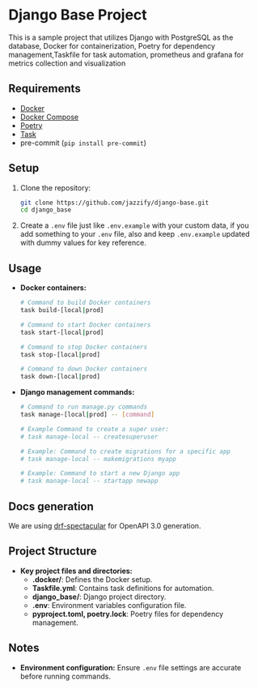# Django Base Project

This is a sample project that utilizes Django with PostgreSQL as the database,
Docker for containerization, Poetry for dependency management,Taskfile for task automation,
prometheus and grafana for metrics collection and visualization

## Requirements

- [Docker](https://www.docker.com/)
- [Docker Compose](https://docs.docker.com/compose/)
- [Poetry](https://python-poetry.org/)
- [Task](https://taskfile.dev/)
- pre-commit (`pip install pre-commit`)

## Setup

1. Clone the repository:
    ```sh
    git clone https://github.com/jazzify/django-base.git
    cd django_base
    ```

2. Create a `.env` file just like `.env.example` with your custom data, if you add something to your `.env` file, also and keep `.env.example` updated with dummy values for key reference.

## Usage

- **Docker containers:**
    ```bash
    # Command to build Docker containers
    task build-[local|prod]
    ```
    ```bash
    # Command to start Docker containers
    task start-[local|prod]
    ```
    ```bash
    # Command to stop Docker containers
    task stop-[local|prod]
    ```
    ```bash
    # Command to down Docker containers
    task down-[local|prod]
    ```

 - **Django management commands:**
    ```bash
    # Command to run manage.py commands
    task manage-[local|prod] -- [command]

    # Example Command to create a super user:
    # task manage-local -- createsuperuser

    # Example: Command to create migrations for a specific app
    # task manage-local -- makemigrations myapp

    # Example: Command to start a new Django app
    # task manage-local -- startapp newapp
    ```

<!-- - **Testing and development:**
    ```bash
    # Command to run tests
    task test-[local|prod]
    ```
    ```bash
    # Command to access the Django shell
    task shell-[local|prod]
    ``` -->

## Docs generation
We are using [drf-spectacular](https://drf-spectacular.readthedocs.io/en/latest/index.html) for OpenAPI 3.0 generation.

## Project Structure

- **Key project files and directories:**
  - **.docker/**: Defines the Docker setup.
  - **Taskfile.yml**: Contains task definitions for automation.
  - **django_base/**: Django project directory.
  - **.env**: Environment variables configuration file.
  - **pyproject.toml, poetry.lock**: Poetry files for dependency management.

## Notes
- **Environment configuration:** Ensure `.env` file settings are accurate before running commands.
